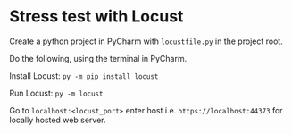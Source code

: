 ﻿# Stress test with Locust
Create a python project in PyCharm with `locustfile.py` in the project root.

Do the following, using the terminal in PyCharm.

Install Locust: `py -m pip install locust`

Run Locust: `py -m locust`

Go to `localhost:<locust_port>` enter host i.e. `https://localhost:44373` for locally hosted web server.
